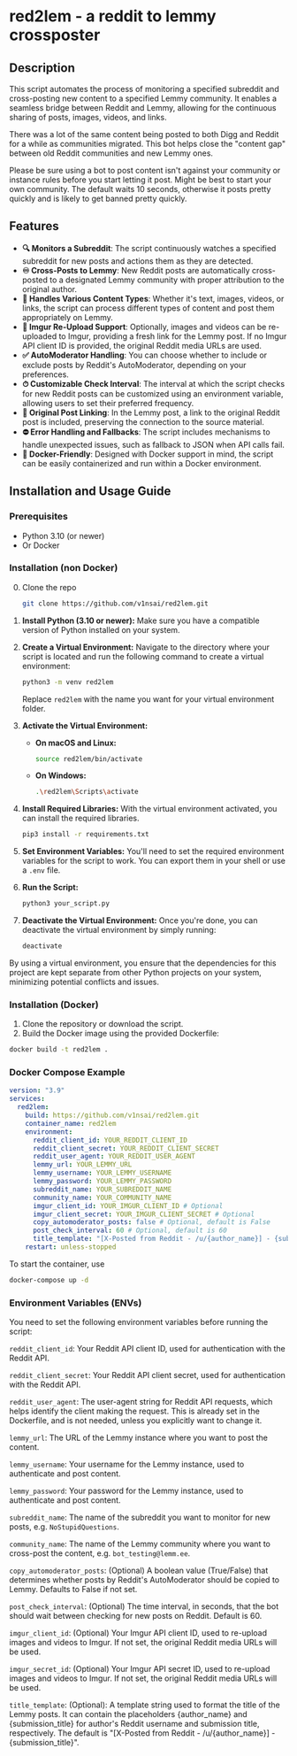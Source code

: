 # red2lem - a reddit to lemmy crossposter

## Description
This script automates the process of monitoring a specified subreddit and cross-posting new content to a specified Lemmy community. It enables a seamless bridge between Reddit and Lemmy, allowing for the continuous sharing of posts, images, videos, and links.

There was a lot of the same content being posted to both Digg and Reddit for a while as communities migrated. This bot helps close the "content gap" between old Reddit communities and new Lemmy ones.

Please be sure using a bot to post content isn't against your community or instance rules before you start letting it post. Might be best to start your own community. The default waits 10 seconds, otherwise it posts pretty quickly and is likely to get banned pretty quickly.


## Features

- **🔍 Monitors a Subreddit**: The script continuously watches a specified subreddit for new posts and actions them as they are detected.
- **♾ Cross-Posts to Lemmy**: New Reddit posts are automatically cross-posted to a designated Lemmy community with proper attribution to the original author.
- **💾 Handles Various Content Types**: Whether it's text, images, videos, or links, the script can process different types of content and post them appropriately on Lemmy.
- **📸 Imgur Re-Upload Support**: Optionally, images and videos can be re-uploaded to Imgur, providing a fresh link for the Lemmy post. If no Imgur API client ID is provided, the original Reddit media URLs are used.
- **✅ AutoModerator Handling**: You can choose whether to include or exclude posts by Reddit's AutoModerator, depending on your preferences.
- **⏱ Customizable Check Interval**: The interval at which the script checks for new Reddit posts can be customized using an environment variable, allowing users to set their preferred frequency.
- **🔗 Original Post Linking**: In the Lemmy post, a link to the original Reddit post is included, preserving the connection to the source material.
- **⛔️ Error Handling and Fallbacks**: The script includes mechanisms to handle unexpected issues, such as fallback to JSON when API calls fail.
- **🐋 Docker-Friendly**: Designed with Docker support in mind, the script can be easily containerized and run within a Docker environment.


## Installation and Usage Guide

### Prerequisites
- Python 3.10 (or newer)
- Or Docker

### Installation (non Docker)
0. Clone the repo
   ```bash
   git clone https://github.com/v1nsai/red2lem.git
   ```

1. **Install Python (3.10 or newer):** Make sure you have a compatible version of Python installed on your system.

2. **Create a Virtual Environment:** Navigate to the directory where your script is located and run the following command to create a virtual environment:
   ```bash
   python3 -m venv red2lem
   ```

   Replace `red2lem` with the name you want for your virtual environment folder.

3. **Activate the Virtual Environment:**
   - **On macOS and Linux:**
     ```bash
     source red2lem/bin/activate
     ```

   - **On Windows:**
     ```bash
     .\red2lem\Scripts\activate
     ```

4. **Install Required Libraries:** With the virtual environment activated, you can install the required libraries.

   ```bash
   pip3 install -r requirements.txt
   ```

5. **Set Environment Variables:** You'll need to set the required environment variables for the script to work. You can export them in your shell or use a `.env` file.

6. **Run the Script:**
   ```bash
   python3 your_script.py
   ```

7. **Deactivate the Virtual Environment:** Once you're done, you can deactivate the virtual environment by simply running:

   ```bash
   deactivate
   ```

By using a virtual environment, you ensure that the dependencies for this project are kept separate from other Python projects on your system, minimizing potential conflicts and issues.


### Installation (Docker)
1. Clone the repository or download the script.
2. Build the Docker image using the provided Dockerfile:
```bash
docker build -t red2lem .
```

### Docker Compose Example
```yaml
version: "3.9"
services:
  red2lem:
    build: https://github.com/v1nsai/red2lem.git
    container_name: red2lem
    environment:
      reddit_client_id: YOUR_REDDIT_CLIENT_ID
      reddit_client_secret: YOUR_REDDIT_CLIENT_SECRET
      reddit_user_agent: YOUR_REDDIT_USER_AGENT
      lemmy_url: YOUR_LEMMY_URL
      lemmy_username: YOUR_LEMMY_USERNAME
      lemmy_password: YOUR_LEMMY_PASSWORD
      subreddit_name: YOUR_SUBREDDIT_NAME
      community_name: YOUR_COMMUNITY_NAME
      imgur_client_id: YOUR_IMGUR_CLIENT_ID # Optional
      imgur_client_secret: YOUR_IMGUR_CLIENT_SECRET # Optional
      copy_automoderator_posts: false # Optional, default is False
      post_check_interval: 60 # Optional, default is 60
      title_template: "[X-Posted from Reddit - /u/{author_name}] - {submission_title}" # Optional
    restart: unless-stopped
```

To start the container, use
```bash
docker-compose up -d
```

### Environment Variables (ENVs)

You need to set the following environment variables before running the script:

`reddit_client_id`: Your Reddit API client ID, used for authentication with the Reddit API.

`reddit_client_secret`: Your Reddit API client secret, used for authentication with the Reddit API.

`reddit_user_agent`: The user-agent string for Reddit API requests, which helps identify the client making the request. This is already set in the Dockerfile, and is not needed, unless you explicitly want to change it.

`lemmy_url`: The URL of the Lemmy instance where you want to post the content.

`lemmy_username`: Your username for the Lemmy instance, used to authenticate and post content.

`lemmy_password`: Your password for the Lemmy instance, used to authenticate and post content.

`subreddit_name`: The name of the subreddit you want to monitor for new posts, e.g. `NoStupidQuestions`.

`community_name`: The name of the Lemmy community where you want to cross-post the content, e.g. `bot_testing@lemm.ee`.

`copy_automoderator_posts`: (Optional) A boolean value (True/False) that determines whether posts by Reddit's AutoModerator should be copied to Lemmy. Defaults to False if not set.

`post_check_interval`: (Optional) The time interval, in seconds, that the bot should wait between checking for new posts on Reddit. Default is 60.

`imgur_client_id`: (Optional) Your Imgur API client ID, used to re-upload images and videos to Imgur. If not set, the original Reddit media URLs will be used.

`imgur_secret_id`: (Optional) Your Imgur API secret ID, used to re-upload images and videos to Imgur. If not set, the original Reddit media URLs will be used.

`title_template`: (Optional): A template string used to format the title of the Lemmy posts. It can contain the placeholders {author_name} and {submission_title} for author's Reddit username and submission title, respectively. The default is "[X-Posted from Reddit - /u/{author_name}] - {submission_title}".
